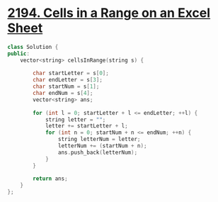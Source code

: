 # [2194. Cells in a Range on an Excel Sheet](https://leetcode.com/problems/cells-in-a-range-on-an-excel-sheet/)

```c++
class Solution {
public:
    vector<string> cellsInRange(string s) {
        
        char startLetter = s[0];
        char endLetter = s[3];
        char startNum = s[1];
        char endNum = s[4];
        vector<string> ans;
        
        for (int l = 0; startLetter + l <= endLetter; ++l) {
            string letter = "";
            letter += startLetter + l;
            for (int n = 0; startNum + n <= endNum; ++n) {
                string letterNum = letter;
                letterNum += (startNum + n);
                ans.push_back(letterNum);
            }
        }
        
        return ans;
    }
};
```